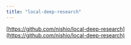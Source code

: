 ```yaml
---
title: "local-deep-research"
---
```


[https://github.com/nishio/local-deep-research](https://github.com/nishio/local-deep-research)
